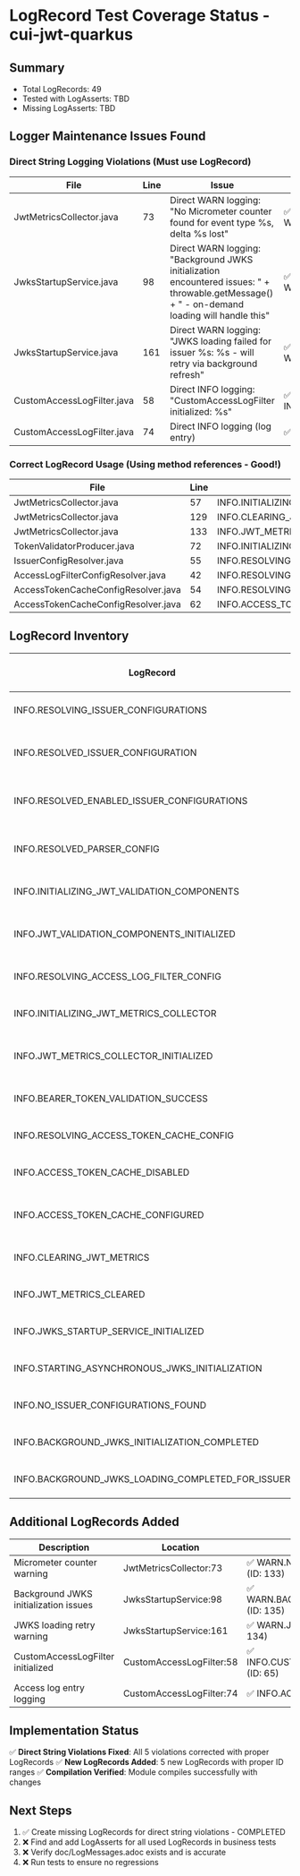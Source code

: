 # LogRecord Test Coverage Status - cui-jwt-quarkus

## Summary
- Total LogRecords: 49
- Tested with LogAsserts: TBD
- Missing LogAsserts: TBD

## Logger Maintenance Issues Found

### Direct String Logging Violations (Must use LogRecord)
| File | Line | Issue | Status |
|------|------|-------|--------|
| JwtMetricsCollector.java | 73 | Direct WARN logging: "No Micrometer counter found for event type %s, delta %s lost" | ✅ Fixed - WARN.NO_MICROMETER_COUNTER_FOUND |
| JwksStartupService.java | 98 | Direct WARN logging: "Background JWKS initialization encountered issues: " + throwable.getMessage() + " - on-demand loading will handle this" | ✅ Fixed - WARN.BACKGROUND_JWKS_ISSUES_WARNING |
| JwksStartupService.java | 161 | Direct WARN logging: "JWKS loading failed for issuer %s: %s - will retry via background refresh" | ✅ Fixed - WARN.JWKS_LOADING_RETRY_WARNING |
| CustomAccessLogFilter.java | 58 | Direct INFO logging: "CustomAccessLogFilter initialized: %s" | ✅ Fixed - INFO.CUSTOM_ACCESS_LOG_FILTER_INITIALIZED |
| CustomAccessLogFilter.java | 74 | Direct INFO logging (log entry) | ✅ Fixed - INFO.ACCESS_LOG_ENTRY |

### Correct LogRecord Usage (Using method references - Good!)
| File | Line | LogRecord Used |
|------|------|----------------|
| JwtMetricsCollector.java | 57 | INFO.INITIALIZING_JWT_METRICS_COLLECTOR::format |
| JwtMetricsCollector.java | 129 | INFO.CLEARING_JWT_METRICS::format |
| JwtMetricsCollector.java | 133 | INFO.JWT_METRICS_CLEARED::format |
| TokenValidatorProducer.java | 72 | INFO.INITIALIZING_JWT_VALIDATION_COMPONENTS::format |
| IssuerConfigResolver.java | 55 | INFO.RESOLVING_ISSUER_CONFIGURATIONS::format |
| AccessLogFilterConfigResolver.java | 42 | INFO.RESOLVING_ACCESS_LOG_FILTER_CONFIG::format |
| AccessTokenCacheConfigResolver.java | 54 | INFO.RESOLVING_ACCESS_TOKEN_CACHE_CONFIG::format |
| AccessTokenCacheConfigResolver.java | 62 | INFO.ACCESS_TOKEN_CACHE_DISABLED::format |

## LogRecord Inventory
| LogRecord | Production Location | Business Test Location | Status |
|-----------|-------------------|----------------------|--------|
| INFO.RESOLVING_ISSUER_CONFIGURATIONS | IssuerConfigResolver:55 | TBD | ❌ Missing Test |
| INFO.RESOLVED_ISSUER_CONFIGURATION | Not used | TBD | ❌ Unused - Remove |
| INFO.RESOLVED_ENABLED_ISSUER_CONFIGURATIONS | Not used | TBD | ❌ Unused - Remove |
| INFO.RESOLVED_PARSER_CONFIG | Not used | TBD | ❌ Unused - Remove |
| INFO.INITIALIZING_JWT_VALIDATION_COMPONENTS | TokenValidatorProducer:72 | TBD | ❌ Missing Test |
| INFO.JWT_VALIDATION_COMPONENTS_INITIALIZED | Not used | TBD | ❌ Unused - Remove |
| INFO.RESOLVING_ACCESS_LOG_FILTER_CONFIG | AccessLogFilterConfigResolver:42 | TBD | ❌ Missing Test |
| INFO.INITIALIZING_JWT_METRICS_COLLECTOR | JwtMetricsCollector:57 | TBD | ❌ Missing Test |
| INFO.JWT_METRICS_COLLECTOR_INITIALIZED | Not used | TBD | ❌ Unused - Remove |
| INFO.BEARER_TOKEN_VALIDATION_SUCCESS | BearerTokenProducer:170 | TBD | ❌ Missing Test |
| INFO.RESOLVING_ACCESS_TOKEN_CACHE_CONFIG | AccessTokenCacheConfigResolver:54 | TBD | ❌ Missing Test |
| INFO.ACCESS_TOKEN_CACHE_DISABLED | AccessTokenCacheConfigResolver:62 | TBD | ❌ Missing Test |
| INFO.ACCESS_TOKEN_CACHE_CONFIGURED | Not used | TBD | ❌ Unused - Remove |
| INFO.CLEARING_JWT_METRICS | JwtMetricsCollector:129 | TBD | ❌ Missing Test |
| INFO.JWT_METRICS_CLEARED | JwtMetricsCollector:133 | TBD | ❌ Missing Test |
| INFO.JWKS_STARTUP_SERVICE_INITIALIZED | JwksStartupService:74,93 | TBD | ❌ Missing Test |
| INFO.STARTING_ASYNCHRONOUS_JWKS_INITIALIZATION | JwksStartupService:80 | TBD | ❌ Missing Test |
| INFO.NO_ISSUER_CONFIGURATIONS_FOUND | JwksStartupService:83,87 | TBD | ❌ Missing Test |
| INFO.BACKGROUND_JWKS_INITIALIZATION_COMPLETED | JwksStartupService:100 | TBD | ❌ Missing Test |
| INFO.BACKGROUND_JWKS_LOADING_COMPLETED_FOR_ISSUER | JwksStartupService:156 | TBD | ❌ Missing Test |

## Additional LogRecords Added
| Description | Location | Status |
|-------------|----------|--------|
| Micrometer counter warning | JwtMetricsCollector:73 | ✅ WARN.NO_MICROMETER_COUNTER_FOUND (ID: 133) |
| Background JWKS initialization issues | JwksStartupService:98 | ✅ WARN.BACKGROUND_JWKS_ISSUES_WARNING (ID: 135) |
| JWKS loading retry warning | JwksStartupService:161 | ✅ WARN.JWKS_LOADING_RETRY_WARNING (ID: 134) |
| CustomAccessLogFilter initialized | CustomAccessLogFilter:58 | ✅ INFO.CUSTOM_ACCESS_LOG_FILTER_INITIALIZED (ID: 65) |
| Access log entry logging | CustomAccessLogFilter:74 | ✅ INFO.ACCESS_LOG_ENTRY (ID: 66) |

## Implementation Status
✅ **Direct String Violations Fixed**: All 5 violations corrected with proper LogRecords
✅ **New LogRecords Added**: 5 new LogRecords with proper ID ranges
✅ **Compilation Verified**: Module compiles successfully with changes

## Next Steps
1. ✅ Create missing LogRecords for direct string violations - COMPLETED
2. ❌ Find and add LogAsserts for all used LogRecords in business tests
3. ❌ Verify doc/LogMessages.adoc exists and is accurate
4. ❌ Run tests to ensure no regressions
